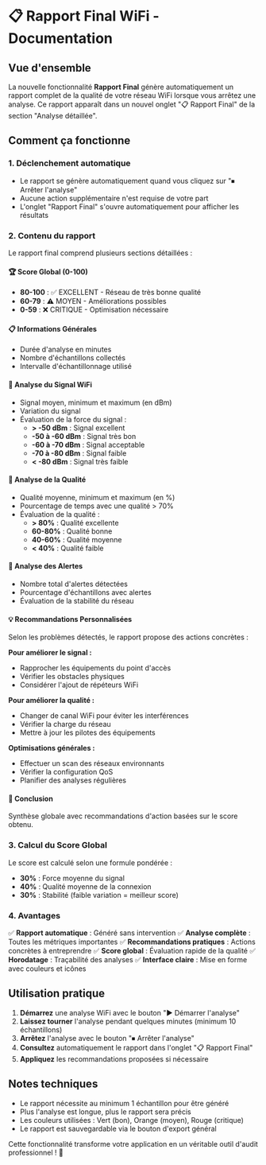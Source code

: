 # 📋 Rapport Final WiFi - Documentation

## Vue d'ensemble

La nouvelle fonctionnalité **Rapport Final** génère automatiquement un rapport complet de la qualité de votre réseau WiFi lorsque vous arrêtez une analyse. Ce rapport apparaît dans un nouvel onglet "📋 Rapport Final" de la section "Analyse détaillée".

## Comment ça fonctionne

### 1. Déclenchement automatique
- Le rapport se génère automatiquement quand vous cliquez sur "⏹ Arrêter l'analyse"
- Aucune action supplémentaire n'est requise de votre part
- L'onglet "Rapport Final" s'ouvre automatiquement pour afficher les résultats

### 2. Contenu du rapport

Le rapport final comprend plusieurs sections détaillées :

#### 🏆 Score Global (0-100)
- **80-100** : ✅ EXCELLENT - Réseau de très bonne qualité
- **60-79** : ⚠️ MOYEN - Améliorations possibles
- **0-59** : ❌ CRITIQUE - Optimisation nécessaire

#### 📋 Informations Générales
- Durée d'analyse en minutes
- Nombre d'échantillons collectés
- Intervalle d'échantillonnage utilisé

#### 📶 Analyse du Signal WiFi
- Signal moyen, minimum et maximum (en dBm)
- Variation du signal
- Évaluation de la force du signal :
  - **> -50 dBm** : Signal excellent
  - **-50 à -60 dBm** : Signal très bon
  - **-60 à -70 dBm** : Signal acceptable
  - **-70 à -80 dBm** : Signal faible
  - **< -80 dBm** : Signal très faible

#### 🎯 Analyse de la Qualité
- Qualité moyenne, minimum et maximum (en %)
- Pourcentage de temps avec une qualité > 70%
- Évaluation de la qualité :
  - **> 80%** : Qualité excellente
  - **60-80%** : Qualité bonne
  - **40-60%** : Qualité moyenne
  - **< 40%** : Qualité faible

#### 🚨 Analyse des Alertes
- Nombre total d'alertes détectées
- Pourcentage d'échantillons avec alertes
- Évaluation de la stabilité du réseau

#### 💡 Recommandations Personnalisées
Selon les problèmes détectés, le rapport propose des actions concrètes :

**Pour améliorer le signal :**
- Rapprocher les équipements du point d'accès
- Vérifier les obstacles physiques
- Considérer l'ajout de répéteurs WiFi

**Pour améliorer la qualité :**
- Changer de canal WiFi pour éviter les interférences
- Vérifier la charge du réseau
- Mettre à jour les pilotes des équipements

**Optimisations générales :**
- Effectuer un scan des réseaux environnants
- Vérifier la configuration QoS
- Planifier des analyses régulières

#### 📝 Conclusion
Synthèse globale avec recommandations d'action basées sur le score obtenu.

### 3. Calcul du Score Global

Le score est calculé selon une formule pondérée :

- **30%** : Force moyenne du signal
- **40%** : Qualité moyenne de la connexion
- **30%** : Stabilité (faible variation = meilleur score)

### 4. Avantages

✅ **Rapport automatique** : Généré sans intervention
✅ **Analyse complète** : Toutes les métriques importantes
✅ **Recommandations pratiques** : Actions concrètes à entreprendre
✅ **Score global** : Évaluation rapide de la qualité
✅ **Horodatage** : Traçabilité des analyses
✅ **Interface claire** : Mise en forme avec couleurs et icônes

## Utilisation pratique

1. **Démarrez** une analyse WiFi avec le bouton "▶ Démarrer l'analyse"
2. **Laissez tourner** l'analyse pendant quelques minutes (minimum 10 échantillons)
3. **Arrêtez** l'analyse avec le bouton "⏹ Arrêter l'analyse"
4. **Consultez** automatiquement le rapport dans l'onglet "📋 Rapport Final"
5. **Appliquez** les recommandations proposées si nécessaire

## Notes techniques

- Le rapport nécessite au minimum 1 échantillon pour être généré
- Plus l'analyse est longue, plus le rapport sera précis
- Les couleurs utilisées : Vert (bon), Orange (moyen), Rouge (critique)
- Le rapport est sauvegardable via le bouton d'export général

Cette fonctionnalité transforme votre application en un véritable outil d'audit professionnel ! 🚀
